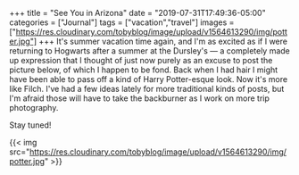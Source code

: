 +++
title = "See You in Arizona"
date = "2019-07-31T17:49:36-05:00"
categories = ["Journal"]
tags = ["vacation","travel"]
images = ["https://res.cloudinary.com/tobyblog/image/upload/v1564613290/img/potter.jpg"]
+++
It's summer vacation time again, and I'm as excited as if I were returning to Hogwarts after a summer at the Dursley's — a completely made up expression that I thought of just now purely as an excuse to post the picture below, of which I happen to be fond. Back when I had hair I might have been able to pass off a kind of Harry Potter-esque look. Now it's more like Filch. I've had a few ideas lately for more traditional kinds of posts, but I'm afraid those will have to take the backburner as I work on more trip photography. 

Stay tuned!

{{< img src="https://res.cloudinary.com/tobyblog/image/upload/v1564613290/img/potter.jpg" >}}
